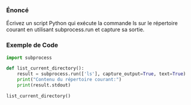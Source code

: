 ### Énoncé

Écrivez un script Python qui exécute la commande ls sur le répertoire courant en utilisant subprocess.run et capture sa sortie.

### Exemple de Code

```python
import subprocess

def list_current_directory():
    result = subprocess.run(['ls'], capture_output=True, text=True)
    print("Contenu du répertoire courant:")
    print(result.stdout)

list_current_directory()
```